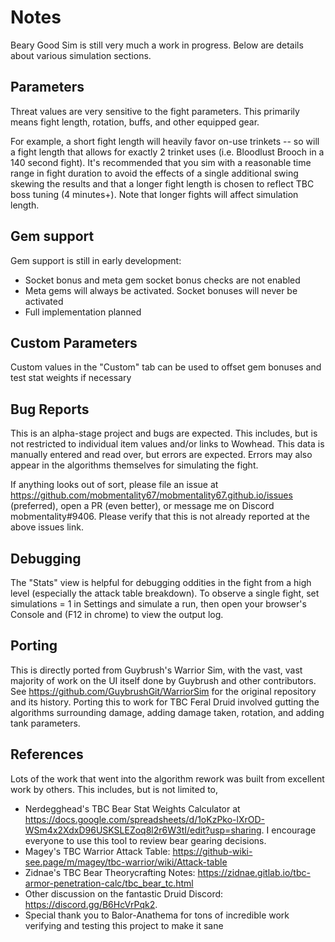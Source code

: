 Notes
=====

Beary Good Sim is still very much a work in progress. Below are details about various simulation sections.

## Parameters
Threat values are very sensitive to the fight parameters. This primarily means fight length, rotation, buffs, and other equipped gear.

For example, a short fight length will heavily favor on-use trinkets -- so will a fight length that allows for exactly 2 trinket uses (i.e. Bloodlust Brooch in a 140 second fight). It's recommended that you sim with a reasonable time range in fight duration to avoid the effects of a single additional swing skewing the results and that a longer fight length is chosen to reflect TBC boss tuning (4 minutes+). Note that longer fights will affect simulation length.

## Gem support
Gem support is still in early development:
* Socket bonus and meta gem socket bonus checks are not enabled
* Meta gems will always be activated. Socket bonuses will never be activated
* Full implementation planned

## Custom Parameters
Custom values in the "Custom" tab can be used to offset gem bonuses and test stat weights if necessary

## Bug Reports
This is an alpha-stage project and bugs are expected. This includes, but is not restricted to individual item values and/or links to Wowhead. This data is manually entered and read over, but errors are expected. Errors may also appear in the algorithms themselves for simulating the fight. 

If anything looks out of sort, please file an issue at https://github.com/mobmentality67/mobmentality67.github.io/issues (preferred), open a PR (even better), or message me on Discord mobmentality#9406. Please verify that this is not already reported at the above issues link.

## Debugging
The "Stats" view is helpful for debugging oddities in the fight from a high level (especially the attack table breakdown). To observe a single fight, set simulations = 1 in Settings and simulate a run, then open your browser's Console and (F12 in chrome) to view the output log.

## Porting
This is directly ported from Guybrush's Warrior Sim, with the vast, vast majority of work on the UI itself done by Guybrush and other contributors. See https://github.com/GuybrushGit/WarriorSim for the original repository and its history. Porting this to work for TBC Feral Druid involved gutting the algorithms surrounding damage, adding damage taken, rotation, and adding tank parameters.

## References
Lots of the work that went into the algorithm rework was built from excellent work by others. This includes, but is not limited to,
* Nerdegghead's TBC Bear Stat Weights Calculator at https://docs.google.com/spreadsheets/d/1oKzPko-lXrOD-WSm4x2XdxD96USKSLEZoq8l2r6W3tI/edit?usp=sharing. I encourage everyone to use this tool to review bear gearing decisions.
* Magey's TBC Warrior Attack Table: https://github-wiki-see.page/m/magey/tbc-warrior/wiki/Attack-table
* Zidnae's TBC Bear Theorycrafting Notes: https://zidnae.gitlab.io/tbc-armor-penetration-calc/tbc_bear_tc.html
* Other discussion on the fantastic Druid Discord: https://discord.gg/B6HcVrPqk2. 
* Special thank you to Balor-Anathema for tons of incredible work verifying and testing this project to make it sane